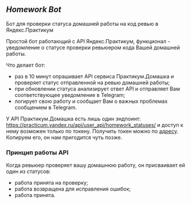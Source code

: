 ## *Homework Bot* 
Бот для проверки статуса домашней работы на код ревью в Яндекс.Практикум

Простой бот работающий с API Яндекс.Практикум, функционал - уведомление о статусе проверки ревьюером кода Вашей домашней работы.

Что делает бот:
- раз в 10 минут опрашивает API сервиса Практикум.Домашка и проверяет статус отправленной на ревью домашней работы;
- при обновлении статуса анализирует ответ API и отправляет Вам соответствующее уведомление в Telegram;
- логирует свою работу и сообщает Вам о важных проблемах сообщением в Telegram.


У API Практикум.Домашка есть лишь один эндпоинт:
https://practicum.yandex.ru/api/user_api/homework_statuses/
и доступ к нему возможен только по токену.
Получить токен можно по [адресу](https://oauth.yandex.ru/verification_code#access_token=y0_AgAAAAANcMCHAAYckQAAAAD18dvGZBV1LMM0TEuFEYhnoP7UbKP33v8&token_type=bearer&expires_in=2591950). Копируем его, он нам пригодится чуть позже.

### Принцип работы API

Когда ревьюер проверяет вашу домашнюю работу, он присваивает ей один из статусов:
- работа принята на проверку;
- работа возвращена для исправления ошибок;
- работа принята.
